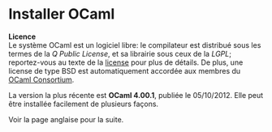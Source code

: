 
Installer OCaml
===============

**Licence** \
 Le système OCaml est un logiciel libre: le compilateur est distribué
sous les termes de la *Q Public License*, et sa librairie sous ceux de
la *LGPL*; reportez-vous au texte de la [license](license.html) pour
plus de détails. De plus, une license de type BSD est automatiquement
accordée aux membres du [OCaml Consortium](support.html#consortium).

La version la plus récente est **OCaml 4.00.1**, publiée le 05/10/2012.
Elle peut être installée facilement de plusieurs façons.

Voir la page anglaise pour la suite.
